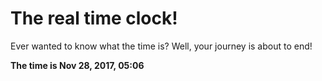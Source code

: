 # The real time clock!

Ever wanted to know what the time is? Well, your journey is about to end!

**The time is Nov 28, 2017, 05:06**